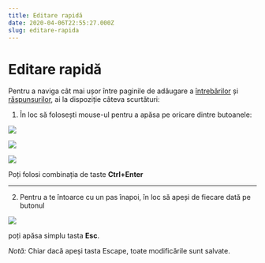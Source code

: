 ```yaml
---
title: Editare rapidă
date: 2020-04-06T22:55:27.000Z
slug: editare-rapida
---
```


# Editare rapidă

Pentru a naviga cât mai ușor între paginile de adăugare a [întrebărilor](/intrebari/) și [răspunsurilor](/raspunsuri/), ai la dispoziție câteva scurtături:

1. În loc să folosești mouse-ul pentru a apăsa pe oricare dintre butoanele:

![](/img/adauga_intrebare.jpg)

![](/img/adauga_raspuns.jpg)

![](/img/adauga_varianta.jpg)

Poți folosi combinația de taste **Ctrl+Enter**

---

2. Pentru a te întoarce cu un pas înapoi, în loc să apeși de fiecare dată pe butonul

![](/img/inapoi.jpg)

poți apăsa simplu tasta **Esc**.

*Notă:* Chiar dacă apeși tasta Escape, toate modificările sunt salvate.